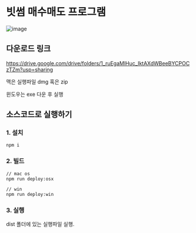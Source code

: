 # 빗썸 매수매도 프로그램

![image](https://github.com/suco-eth/bithumb-market-program/assets/155807595/8173effd-6912-48d0-bab3-f2a4e5424b94)



## 다운로드 링크

https://drive.google.com/drive/folders/1_ruEgaMlHuc_IktAXdWBeeBYCPOCzTZm?usp=sharing

맥은 실행파일 dmg 혹은 zip

윈도우는 exe 다운 후 실행

## 소스코드로 실행하기

### 1. 설치

```
npm i
```

### 2. 빌드

```
// mac os
npm run deploy:osx

// win
npm run deploy:win
```

### 3. 실행

dist 폴더에 있는 실행파일 실행.
